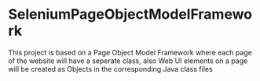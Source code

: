 # SeleniumPageObjectModelFramework
This project is based on a Page Object Model Framework where each page of the website will have a seperate class, also Web UI elements on a page will be created as Objects in the corresponding Java class files
